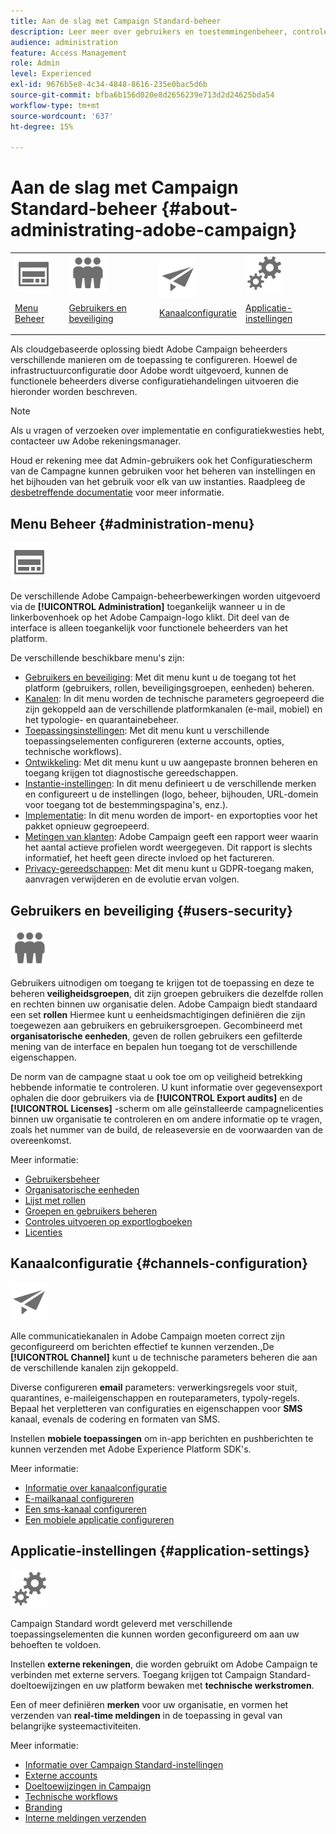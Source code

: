```yaml
---
title: Aan de slag met Campaign Standard-beheer
description: Leer meer over gebruikers en toestemmingenbeheer, controlerichtlijnen, kanaalspecifieke configuraties en de richtlijnen van toepassingsinstellingen
audience: administration
feature: Access Management
role: Admin
level: Experienced
exl-id: 9676b5e8-4c34-4848-8616-235e0bac5d6b
source-git-commit: bfba6b156d020e8d2656239e713d2d24625bda54
workflow-type: tm+mt
source-wordcount: '637'
ht-degree: 15%

---
```


# Aan de slag met Campaign Standard-beheer {#about-administrating-adobe-campaign}

<table>
<tr><td><img src="assets/do-not-localize/icon_menu.svg" width="60px"><p><a href="#administration-menu">Menu Beheer</a></p></td>
<td><img src="assets/do-not-localize/icon_users.svg" width="60px"><p><a href="#users-security">Gebruikers en beveiliging</a></p></td>
<td><img src="assets/do-not-localize/icon_channels.svg" width="60px"><p><a href="#channels-configuration">Kanaalconfiguratie</a></p></td>
<td><img src="assets/do-not-localize/icon_settings.svg" width="60px"><p><a href="#application-settings">Applicatie-instellingen</a></p></td></tr>
</table>

Als cloudgebaseerde oplossing biedt Adobe Campaign beheerders verschillende manieren om de toepassing te configureren. Hoewel de infrastructuurconfiguratie door Adobe wordt uitgevoerd, kunnen de functionele beheerders diverse configuratiehandelingen uitvoeren die hieronder worden beschreven.

>[!NOTE]
>
>Als u vragen of verzoeken over implementatie en configuratiekwesties hebt, contacteer uw Adobe rekeningsmanager.

Houd er rekening mee dat Admin-gebruikers ook het Configuratiescherm van de Campagne kunnen gebruiken voor het beheren van instellingen en het bijhouden van het gebruik voor elk van uw instanties. Raadpleeg de [desbetreffende documentatie](https://experienceleague.adobe.com/docs/control-panel/using/control-panel-home.html?lang=nl) voor meer informatie.

## Menu Beheer {#administration-menu}

<img src="assets/do-not-localize/icon_menu.svg" width="60px">

De verschillende Adobe Campaign-beheerbewerkingen worden uitgevoerd via de **[!UICONTROL Administration]** toegankelijk wanneer u in de linkerbovenhoek op het Adobe Campaign-logo klikt. Dit deel van de interface is alleen toegankelijk voor functionele beheerders van het platform.

De verschillende beschikbare menu&#39;s zijn:

* [Gebruikers en beveiliging](../../administration/using/about-access-management.md): Met dit menu kunt u de toegang tot het platform (gebruikers, rollen, beveiligingsgroepen, eenheden) beheren.
* [Kanalen](../../administration/using/about-channel-configuration.md): In dit menu worden de technische parameters gegroepeerd die zijn gekoppeld aan de verschillende platformkanalen (e-mail, mobiel) en het typologie- en quarantainebeheer.
* [Toepassingsinstellingen](../../administration/using/external-accounts.md): Met dit menu kunt u verschillende toepassingselementen configureren (externe accounts, opties, technische workflows).
* [Ontwikkeling](../../developing/using/data-model-concepts.md): Met dit menu kunt u uw aangepaste bronnen beheren en toegang krijgen tot diagnostische gereedschappen.
* [Instantie-instellingen](../../administration/using/branding.md): In dit menu definieert u de verschillende merken en configureert u de instellingen (logo, beheer, bijhouden, URL-domein voor toegang tot de bestemmingspagina&#39;s, enz.).
* [Implementatie](../../automating/using/managing-packages.md): In dit menu worden de import- en exportopties voor het pakket opnieuw gegroepeerd.
* [Metingen van klanten](../../audiences/using/active-profiles.md): Adobe Campaign geeft een rapport weer waarin het aantal actieve profielen wordt weergegeven. Dit rapport is slechts informatief, het heeft geen directe invloed op het factureren.
* [Privacy-gereedschappen](../../start/using/privacy-management.md): Met dit menu kunt u GDPR-toegang maken, aanvragen verwijderen en de evolutie ervan volgen.

## Gebruikers en beveiliging {#users-security}

<img src="assets/do-not-localize/icon_users.svg"  width="60px">

Gebruikers uitnodigen om toegang te krijgen tot de toepassing en deze te beheren **veiligheidsgroepen**, dit zijn groepen gebruikers die dezelfde rollen en rechten binnen uw organisatie delen. Adobe Campaign biedt standaard een set **rollen** Hiermee kunt u eenheidsmachtigingen definiëren die zijn toegewezen aan gebruikers en gebruikersgroepen. Gecombineerd met **organisatorische eenheden**, geven de rollen gebruikers een gefilterde mening van de interface en bepalen hun toegang tot de verschillende eigenschappen.

De norm van de campagne staat u ook toe om op veiligheid betrekking hebbende informatie te controleren. U kunt informatie over gegevensexport ophalen die door gebruikers via de **[!UICONTROL Export audits]** en de **[!UICONTROL Licenses]** -scherm om alle geïnstalleerde campagnelicenties binnen uw organisatie te controleren en om andere informatie op te vragen, zoals het nummer van de build, de releaseversie en de voorwaarden van de overeenkomst.

Meer informatie:

* [Gebruikersbeheer](../../administration/using/users-management.md)
* [Organisatorische eenheden](../../administration/using/organizational-units.md)
* [Lijst met rollen](../../administration/using/list-of-roles.md)
* [Groepen en gebruikers beheren](../../administration/using/managing-groups-and-users.md)
* [Controles uitvoeren op exportlogboeken](../../administration/using/auditing-export-logs.md)
* [Licenties](../../administration/using/licenses.md)

## Kanaalconfiguratie {#channels-configuration}

<img src="assets/do-not-localize/icon_channels.svg" width="60px">

Alle communicatiekanalen in Adobe Campaign moeten correct zijn geconfigureerd om berichten effectief te kunnen verzenden.,De **[!UICONTROL Channel]**  kunt u de technische parameters beheren die aan de verschillende kanalen zijn gekoppeld.

Diverse configureren **email** parameters: verwerkingsregels voor stuit, quarantines, e-maileigenschappen en routeparameters, typoly-regels. Bepaal het verpletteren van configuraties en eigenschappen voor **SMS** kanaal, evenals de codering en formaten van SMS.

Instellen **mobiele toepassingen** om in-app berichten en pushberichten te kunnen verzenden met Adobe Experience Platform SDK&#39;s.

Meer informatie:

* [Informatie over kanaalconfiguratie](../../administration/using/about-channel-configuration.md)
* [E-mailkanaal configureren](../../administration/using/configuring-email-channel.md)
* [Een sms-kanaal configureren](../../administration/using/configuring-sms-channel.md)
* [Een mobiele applicatie configureren](../../administration/using/configuring-a-mobile-application.md)

## Applicatie-instellingen {#application-settings}

<img src="assets/do-not-localize/icon_settings.svg" width="60px">

Campaign Standard wordt geleverd met verschillende toepassingselementen die kunnen worden geconfigureerd om aan uw behoeften te voldoen.

Instellen **externe rekeningen**, die worden gebruikt om Adobe Campaign te verbinden met externe servers. Toegang krijgen tot Campaign Standard-doeltoewijzingen en uw platform bewaken met **technische werkstromen**.

Een of meer definiëren **merken** voor uw organisatie, en vormen het verzenden van **real-time meldingen** in de toepassing in geval van belangrijke systeemactiviteiten.

Meer informatie:

* [Informatie over Campaign Standard-instellingen](../../administration/using/about-campaign-standard-settings.md)
* [Externe accounts](../../administration/using/external-accounts.md)
* [Doeltoewijzingen in Campaign](../../administration/using/target-mappings-in-campaign.md)
* [Technische workflows](../../administration/using/technical-workflows.md)
* [Branding](../../administration/using/branding.md)
* [Interne meldingen verzenden](../../administration/using/sending-internal-notifications.md)
